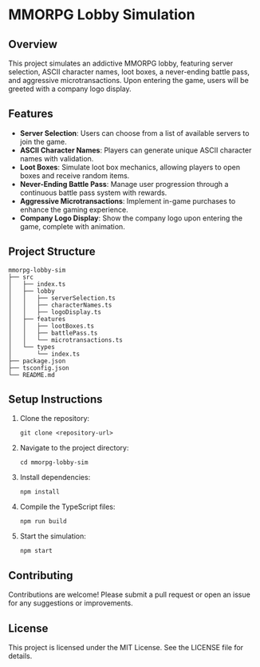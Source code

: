 # MMORPG Lobby Simulation

## Overview
This project simulates an addictive MMORPG lobby, featuring server selection, ASCII character names, loot boxes, a never-ending battle pass, and aggressive microtransactions. Upon entering the game, users will be greeted with a company logo display.

## Features
- **Server Selection**: Users can choose from a list of available servers to join the game.
- **ASCII Character Names**: Players can generate unique ASCII character names with validation.
- **Loot Boxes**: Simulate loot box mechanics, allowing players to open boxes and receive random items.
- **Never-Ending Battle Pass**: Manage user progression through a continuous battle pass system with rewards.
- **Aggressive Microtransactions**: Implement in-game purchases to enhance the gaming experience.
- **Company Logo Display**: Show the company logo upon entering the game, complete with animation.

## Project Structure
```
mmorpg-lobby-sim
├── src
│   ├── index.ts
│   ├── lobby
│   │   ├── serverSelection.ts
│   │   ├── characterNames.ts
│   │   ├── logoDisplay.ts
│   ├── features
│   │   ├── lootBoxes.ts
│   │   ├── battlePass.ts
│   │   └── microtransactions.ts
│   └── types
│       └── index.ts
├── package.json
├── tsconfig.json
└── README.md
```

## Setup Instructions
1. Clone the repository:
   ```
   git clone <repository-url>
   ```
2. Navigate to the project directory:
   ```
   cd mmorpg-lobby-sim
   ```
3. Install dependencies:
   ```
   npm install
   ```
4. Compile the TypeScript files:
   ```
   npm run build
   ```
5. Start the simulation:
   ```
   npm start
   ```

## Contributing
Contributions are welcome! Please submit a pull request or open an issue for any suggestions or improvements.

## License
This project is licensed under the MIT License. See the LICENSE file for details.